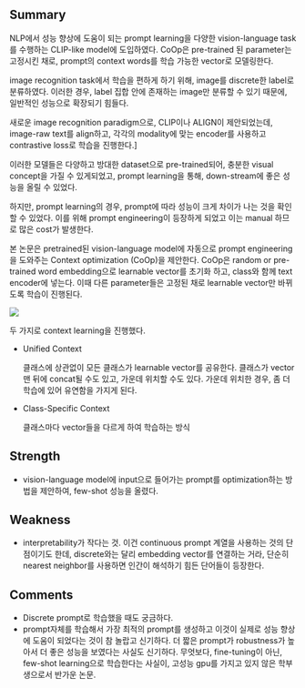 ## Summary

NLP에서 성능 향상에 도움이 되는 prompt learning을 다양한 vision-language task를 수행하는 CLIP-like model에 도입하였다. CoOp은 pre-trained 된 parameter는 고정시킨 채로, prompt의 context words를 학습 가능한 vector로 모델링한다.

image recognition task에서 학습을 편하게 하기 위해, image를 discrete한 label로 분류하였다. 이러한 경우, label 집합 안에 존재하는 image만 분류할 수 있기 때문에, 일반적인 성능으로 확장되기 힘들다.

새로운 image recognition paradigm으로, CLIP이나 ALIGN이 제안되었는데, image-raw text를 align하고, 각각의 modality에 맞는 encoder를 사용하고 contrastive loss로 학습을 진행한다.]

이러한 모델들은 다양하고 방대한 dataset으로 pre-trained되어, 충분한 visual concept을 가질 수 있게되었고, prompt learning을 통해, down-stream에 좋은 성능을 올릴 수 있었다.

하지만, prompt learning의 경우, prompt에 따라 성능이 크게 차이가 나는 것을 확인할 수 있었다. 이를 위해 prompt engineering이 등장하게 되었고 이는 manual 하므로 많은 cost가 발생한다.

본 논문은 pretrained된 vision-language model에 자동으로 prompt engineering을 도와주는 Context optimization (CoOp)을 제안한다.
CoOp은 random or pre-trained word embedding으로 learnable vector를 초기화 하고, class와 함께 text encoder에 넣는다. 이때 다른 parameter들은 고정된 채로 learnable vector만 바뀌도록 학습이 진행된다.

![](https://images.velog.io/images/staryunleegh/post/c42b9012-a230-42fc-88f0-4fd0ad4b1949/%E1%84%89%E1%85%B3%E1%84%8F%E1%85%B3%E1%84%85%E1%85%B5%E1%86%AB%E1%84%89%E1%85%A3%E1%86%BA%202022-02-09%20%E1%84%8B%E1%85%A9%E1%84%92%E1%85%AE%2012.14.21.png)

두 가지로 context learning을 진행했다.

- Unified Context
    
    클래스에 상관없이 모든 클래스가 learnable vector를 공유한다. 클래스가 vector 맨 뒤에 concat될 수도 있고, 가운데 위치할 수도 있다. 가운데 위치한 경우, 좀 더 학습에 있어 유연함을 가지게 된다. 
    
- Class-Specific Context
    
    클래스마다 vector들을 다르게 하여 학습하는 방식
    

## Strength

- vision-language model에 input으로 들어가는 prompt를 optimization하는 방법을 제안하여, few-shot 성능을 올렸다.

## Weakness

- interpretability가 작다는 것. 이건 continuous prompt 계열을 사용하는 것의 단점이기도 한데, discrete와는 달리 embedding vector를 연결하는 거라, 단순히 nearest neighbor를 사용하면 인간이 해석하기 힘든 단어들이 등장한다.

## Comments

- Discrete prompt로 학습했을 때도 궁금하다.
- prompt자체를 학습해서 가장 최적의 prompt를 생성하고 이것이 실제로 성능 향상에 도움이 되었다는 것이 참 놀랍고 신기하다. 더 짧은 prompt가 robustness가 높아서 더 좋은 성능을 보였다는 사실도 신기하다. 무엇보다, fine-tuning이 아닌, few-shot learning으로 학습한다는 사실이, 고성능 gpu를 가지고 있지 않은 학부생으로서 반가운 논문.
